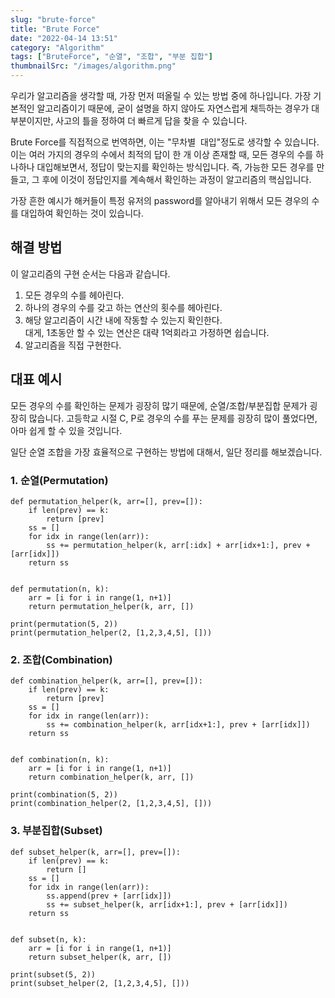 ```yaml
---
slug: "brute-force"
title: "Brute Force"
date: "2022-04-14 13:51"
category: "Algorithm"
tags: ["BruteForce", "순열", "조합", "부분 집합"]
thumbnailSrc: "/images/algorithm.png"
---
```

우리가 알고리즘을 생각할 때, 가장 먼저 떠올릴 수 있는 방법 중에 하나입니다. 가장 기본적인 알고리즘이기 때문에, 굳이 설명을 하지 않아도 자연스럽게 채득하는 경우가 대부분이지만, 사고의 틀을 정하여 더 빠르게 답을 찾을 수 있습니다.

Brute Force를 직접적으로 번역하면, 이는 "무차별  대입"정도로 생각할 수 있습니다. 이는 여러 가지의 경우의 수에서 최적의 답이 한 개 이상 존재할 때, 모든 경우의 수를 하나하나 대입해보면서, 정답이 맞는지를 확인하는 방식입니다. 즉, 가능한 모든 경우를 만들고, 그 후에 이것이 정답인지를 계속해서 확인하는 과정이 알고리즘의 핵심입니다.

가장 흔한 예시가 해커들이 특정 유저의 password를 알아내기 위해서 모든 경우의 수를 대입하여 확인하는 것이 있습니다.

## **해결 방법**

이 알고리즘의 구현 순서는 다음과 같습니다.

1.  모든 경우의 수를 헤아린다.
2.  하나의 경우의 수를 갖고 하는 연산의 횟수를 헤아린다.
3.  해당 알고리즘이 시간 내에 작동할 수 있는지 확인한다.  
    대게, 1초동안 할 수 있는 연산은 대략 1억회라고 가정하면 쉽습니다.
4.  알고리즘을 직접 구현한다.

## **대표 예시**

모든 경우의 수를 확인하는 문제가 굉장히 많기 때문에, 순열/조합/부분집합 문제가 굉장히 많습니다. 고등학교 시절 C, P로 경우의 수를 푸는 문제를 굉장히 많이 풀었다면, 아마 쉽게 할 수 있을 것입니다.

일단 순열 조합을 가장 효율적으로 구현하는 방법에 대해서, 일단 정리를 해보겠습니다.

### **1\. 순열(Permutation)**

```
def permutation_helper(k, arr=[], prev=[]):
    if len(prev) == k:
        return [prev]
    ss = []
    for idx in range(len(arr)):
        ss += permutation_helper(k, arr[:idx] + arr[idx+1:], prev + [arr[idx]])
    return ss


def permutation(n, k):
    arr = [i for i in range(1, n+1)]
    return permutation_helper(k, arr, [])
    
print(permutation(5, 2))
print(permutation_helper(2, [1,2,3,4,5], []))
```

### **2\. 조합(Combination)**

```
def combination_helper(k, arr=[], prev=[]):
    if len(prev) == k:
        return [prev]
    ss = []
    for idx in range(len(arr)):
        ss += combination_helper(k, arr[idx+1:], prev + [arr[idx]])
    return ss


def combination(n, k):
    arr = [i for i in range(1, n+1)]
    return combination_helper(k, arr, [])

print(combination(5, 2))
print(combination_helper(2, [1,2,3,4,5], []))
```

### **3\. 부분집합(Subset)**

```
def subset_helper(k, arr=[], prev=[]):
    if len(prev) == k:
        return []
    ss = []
    for idx in range(len(arr)):
        ss.append(prev + [arr[idx]])
        ss += subset_helper(k, arr[idx+1:], prev + [arr[idx]])
    return ss


def subset(n, k):
    arr = [i for i in range(1, n+1)]
    return subset_helper(k, arr, [])

print(subset(5, 2))
print(subset_helper(2, [1,2,3,4,5], []))
```